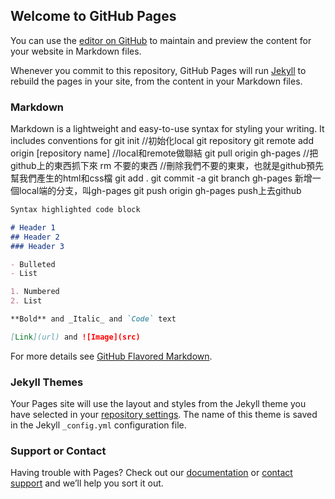 ## Welcome to GitHub Pages

You can use the [editor on GitHub](https://github.com/s1074304649/10743046491/edit/master/README.md) to maintain and preview the content for your website in Markdown files.

Whenever you commit to this repository, GitHub Pages will run [Jekyll](https://jekyllrb.com/) to rebuild the pages in your site, from the content in your Markdown files.

### Markdown

Markdown is a lightweight and easy-to-use syntax for styling your writing. It includes conventions for
git init //初始化local git repository
git remote add origin [repository name] //local和remote做聯結
git pull origin gh-pages //把github上的東西抓下來
rm 不要的東西 //刪除我們不要的東東，也就是github預先幫我們產生的html和css檔
git add .
git commit -a
git branch gh-pages 新增一個local端的分支，叫gh-pages
git push origin gh-pages push上去github
```markdown
Syntax highlighted code block

# Header 1
## Header 2
### Header 3

- Bulleted
- List

1. Numbered
2. List

**Bold** and _Italic_ and `Code` text

[Link](url) and ![Image](src)
```

For more details see [GitHub Flavored Markdown](https://guides.github.com/features/mastering-markdown/).

### Jekyll Themes

Your Pages site will use the layout and styles from the Jekyll theme you have selected in your [repository settings](https://github.com/s1074304649/10743046491/settings). The name of this theme is saved in the Jekyll `_config.yml` configuration file.

### Support or Contact

Having trouble with Pages? Check out our [documentation](https://help.github.com/categories/github-pages-basics/) or [contact support](https://github.com/contact) and we’ll help you sort it out.
